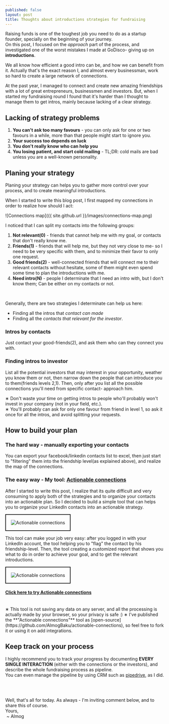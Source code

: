 ```yaml
---
published: false
layout: post
title: Thoughts about introductions strategies for fundraising
---
```


Raising funds is one of the toughest job you need to do as a startup founder, specially on the beginning of your journey. <br />
On this post, I focused on the _approach_ part of the process, and investigated one of the worst mistakes I made at
GoDisco- giving up on **introductions**.

We all know how efficient a good intro can be, and how we can benefit from it. Actually that's the exact reason I,
and almost every businessman, work so hard to create a large network of connections.

At the past year, I managed to connect and create new amazing friendships with a lot of great entrepreneurs, businessmen and investors.
But, when I started my fundraising round I found that it's harder than I thought to manage them to get intros, mainly because lacking
of a clear strategy.

## Lacking of strategy problems

1. **You can't ask too many favours** - you can only ask for one or two favours in a while, more than that people might start
to ignore you.
2. **Your success too depends on luck**
3. **You don't really know who can help you**
4. **You losing patient, and start cold mailing** - TL;DR: cold mails are bad unless you are a well-known personality.

## Planing your strategy
Planing your strategy can helps you to gather more control over your process, and to create meaningful introductions.

When I started to write this blog post, I first mapped my connections in order to realize how should I act:

![Connections map]({{ site.github.url }}/images/connections-map.png)

I noticed that I can split my contacts into the following groups:

1. **Not relevant(0)** - friends that cannot help me with my goal, or contacts that don't really know me.
2. **Friends(1)** - friends that will help me, but they not very close to me- so I need to be very specific with them,
and to minimize their favor to only one request.
3. **Good friends(2)** - well-connected friends that will connect me to their relevant contacts without hesitate,
some of them might even spend some time to plan the introductions with me.
4. **Need intro(N)** - people I determinate that I need an intro with, but I don't know them; Can be either on my contacts or not.

<br />

Generally, there are two strategies I determinate can help us here:

- Finding all the intros that _contact can made_
- Finding all the _contacts that relevant for the investor_.

### Intros by contacts
Just contact your good-friends(2), and ask them who can they connect you with.
### Finding intros to investor
List all the potential investors that may interest in your opportunity,  weather you know them or not, then narrow down the people
that can introduce you to them(friends levels 2,1).
Then, only after you list all the possible connections you'll need from specific contact- approach him.

&lowast; Don't waste your time on getting intros to people who'll probably won't invest in your company (not in your field, etc.). <br />
&lowast; You'll probably can ask for only one favour from friend in level 1, so ask it once for all the intros, and avoid splitting
   your requests.

## How to build your plan

### The hard way - manually exporting your contacts 
You can export your facebook/linkedin contacts list to excel, then just start to "filtering" them into the friendship
level(as explained above), and realize the map of the connections.

### The easy way -  My tool: [Actionable connections](http://actionable-connections.almogbaku.com)
After I started to write this post, I realize that its quite difficult and very consuming to apply both of the strategies
and to organize your contacts into an actionable plan. So I decided to build a simple tool that can helps you to organize
your LinkedIn contacts into an actionable strategy.

<img src="{{site.github.url}}/images/actionable-connections-connection.png"
   alt="Actionable connections" style="border:2px solid;padding: 1rem;" />

This tool can make your job very easy: after you logged in with your LinkedIn account, the tool helping you to "flag" the
contact by his friendship-level. Then, the tool creating a customized report that shows you what to do in order to achieve
your goal, and to get the relevant introductions.

<img src="{{site.github.url}}/images/actionable-connections-report.png"
   alt="Actionable connections" style="border:2px solid;padding: 1rem;" />

#### [Click here to try Actionable connections](http://actionable-connections.almogbaku.com)
<br />
&lowast; This tool is not saving any data on any server, and all the processing is actually made by your browser, so your privacy is safe :)
&lowast; I've published the **"Actionable connections"** tool as [open-source](https://github.com/AlmogBaku/actionable-connections), so feel free to fork it or using it on add integrations. <br />

## Keep track on your process
I highly recommend you to track your progress by documenting **EVERY SINGLE INTERACTION** (either with the connections
or the investors),  and describe the whole fundraising process as pipeline.<br />
You can even manage the pipeline by using CRM such as [pipedrive](http://bit.ly/1dB0m4z), as I did.

<br />
<br />

Well, that's all for today. As always - I'm inviting comment below, and to share this of course.<br />
Yours, <br />
&nbsp;~ Almog
